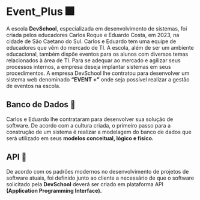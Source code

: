 # Event_Plus 🎆
A escola **DevSchool**, especializada em desenvolvimento de sistemas, foi criada pelos educadores
Carlos Roque e Eduardo Costa, em 2023, na cidade de São Caetano do Sul. Carlos e Eduardo tem
uma equipe de educadores que vêm do mercado de TI.
A escola, além de ser um ambiente educacional, também dispõe eventos para os alunos com
diversos temas relacionados à área de TI.
Para se adequar ao mercado e agilizar seus processos internos, a empresa deseja implantar
sistemas em seus procedimentos.
A empresa DevSchool lhe contratou para desenvolver um sistema web denominado **“EVENT +”**
onde seja possível realizar a gestão de eventos na escola.

## Banco de Dados 🔩
Carlos e Eduardo lhe contrataram para desenvolver sua solução de software. De acordo com a
cultura criada, o primeiro passo para a construção de um sistema é realizar a modelagem do
banco de dados que será utilizado em seus **modelos conceitual, lógico e físico.**

## API 🔩
De acordo com os padrões modernos no desenvolvimento de projetos de software atuais, foi
definido junto ao cliente a necessário de que o software solicitado pela **DevSchool** deverá ser
criado em plataforma API **(Application Programming Interface).**

